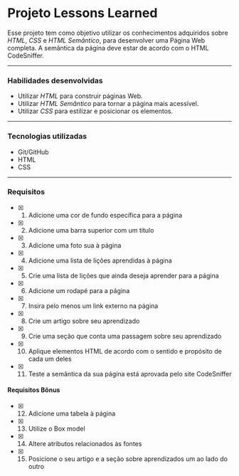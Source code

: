 # Projeto Lessons Learned
  Esse projeto tem como objetivo utilizar os conhecimentos adquiridos sobre _HTML_, _CSS_ e _HTML Semântico_, para desenvolver uma Página Web completa.
  A semântica da página deve estar de acordo com o HTML CodeSniffer.

---

### Habilidades desenvolvidas
- Utilizar _HTML_ para construir páginas Web.
- Utilizar _HTML Semântico_ para tornar a página mais acessível.
- Utilizar _CSS_ para estilizar e posicionar os elementos.

---

### Tecnologias utilizadas
- Git/GitHub
- HTML
- CSS

---

### Requisitos
- [x] 1. Adicione uma cor de fundo específica para a página
- [x] 2. Adicione uma barra superior com um título
- [x] 3. Adicione uma foto sua à página
- [x] 4. Adicione uma lista de lições aprendidas à página
- [x] 5. Crie uma lista de lições que ainda deseja aprender para a página
- [x] 6. Adicione um rodapé para a página
- [x] 7. Insira pelo menos um link externo na página
- [x] 8. Crie um artigo sobre seu aprendizado
- [x] 9. Crie uma seção que conta uma passagem sobre seu aprendizado
- [x] 10. Aplique elementos HTML de acordo com o sentido e propósito de cada um deles
- [x] 11. Teste a semântica da sua página está aprovada pelo site CodeSniffer

#### Requisitos Bônus
- [x] 12. Adicione uma tabela à página
- [x] 13. Utilize o Box model
- [x] 14. Altere atributos relacionados às fontes
- [x] 15. Posicione o seu artigo e a seção sobre aprendizados um ao lado do outro
